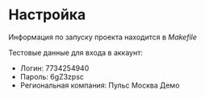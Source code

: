 # Настройка 

Информация по запуску проекта находится в *Makefile*

Тестовые данные для входа в аккаунт:

- Логин: 7734254940
- Пароль: 6gZ3zpsc
- Региональная компания: Пульс Москва Демо

